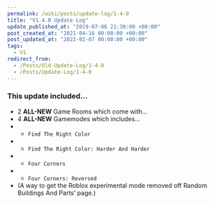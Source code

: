 ```yaml
---
permalink: /wiki/posts/update-log/1-4-0
title: "V1.4.0 Update Log"
update_published_at: "2019-07-06 21:30:00 +00:00"
post_created_at: "2021-04-16 00:00:00 +00:00"
post_updated_at: "2022-02-07 00:00:00 +00:00"
tags:
  - V1
redirect_from:
  - /Posts/Old-Update-Log/1-4-0
  - /Posts/Update-Log/1-4-0
---
```


### This update included...

* 2 **ALL-NEW** Game Rooms which come with...
* 4 **ALL-NEW** Gamemodes which includes...
* * `Find The Right Color`
* * `Find The Right Color: Harder And Harder`
* * `Four Corners`
* * `Four Corners: Reversed`
* (A way to get the Roblox experimental mode removed off Random Buildings And Parts’ page.)